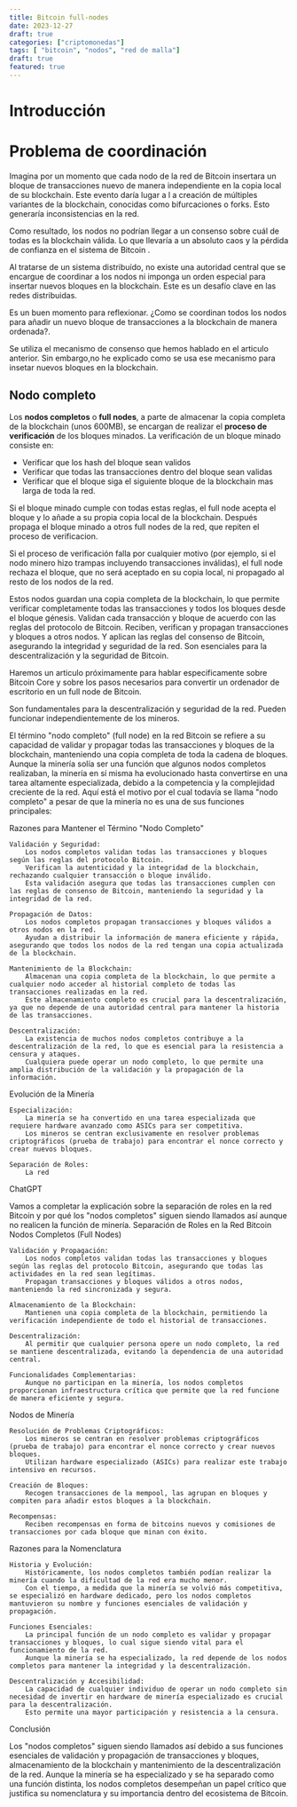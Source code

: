 ```yaml
---
title: Bitcoin full-nodes
date: 2023-12-27
draft: true
categories: ["criptomonedas"]
tags: [ "bitcoin", "nodos", "red de malla"]
draft: true
featured: true
---
```


# Introducción

  
  # Problema de coordinación
  
  Imagina por un momento que cada nodo de la red de Bitcoin insertara un bloque de transacciones nuevo de manera independiente en la copia local de su blockchain. Este evento daría lugar a l  a creación de múltiples variantes de la blockchain, conocidas como bifurcaciones o forks. Esto generaría inconsistencias en la red. 
  
  Como resultado, los nodos no podrían llegar a un consenso sobre cuál de todas es la blockchain válida. Lo que llevaría a un absoluto caos y la pérdida de confianza en el sistema de Bitcoin  .
  
  Al tratarse de un sistema distribuído, no existe una autoridad central que se encargue de coordinar a los nodos ni imponga un orden especial para insertar nuevos bloques en la blockchain.   Este es un desafío clave en las redes distribuidas.
  
  Es un buen momento para reflexionar. ¿Como se coordinan todos los nodos para añadir un nuevo bloque de transacciones a la blockchain de manera ordenada?.

Se utiliza el mecanismo de consenso que hemos hablado en el articulo anterior. Sin embargo,no he explicado como se usa ese mecanismo para insetar nuevos bloques en la blockchain.




## Nodo completo

Los **nodos completos** o **full nodes**, a parte de almacenar la copia completa de la blockchain (unos 600MB), se encargan de realizar el **proceso de verificación** de los bloques minados. La verificación de un bloque minado consiste en:

- Verificar que los hash del bloque sean validos
- Verificar que todas las transacciones dentro del bloque sean validas
- Verificar que el bloque siga el siguiente bloque de la blockchain mas larga de toda la red.

Si el bloque minado cumple con todas estas reglas, el full node acepta el bloque y lo añade a su propia copia local de la blockchain. Después propaga el bloque minado a otros full nodes de la red, que repiten el proceso de verificacion.

Si el proceso de verificación falla por cualquier motivo (por ejemplo, si el nodo minero hizo trampas incluyendo transacciones inválidas), el full node rechaza el bloque, que no será aceptado en su copia local, ni propagado al resto de los nodos de la red.










  Estos nodos guardan una copia completa de la blockchain, lo que permite verificar completamente todas las transacciones y todos los bloques desde el bloque génesis. Validan cada transacción y bloque de acuerdo con las reglas del protocolo de Bitcoin. Reciben, verifican   y propagan transacciones y bloques a otros nodos. Y aplican las reglas del consenso de Bitcoin, asegurando la integridad y seguridad de la red. Son esenciales para la descentralización y la seguridad de Bitcoin.
  
  Haremos un articulo próximamente para hablar especificamente sobre Bitcoin Core y sobre los pasos necesarios para convertir un ordenador de escritorio en un full node de Bitcoin.
  
  Son fundamentales para la descentralización y seguridad de la red. Pueden funcionar independientemente de los mineros.




El término "nodo completo" (full node) en la red Bitcoin se refiere a su capacidad de validar y propagar todas las transacciones y bloques de la blockchain, manteniendo una copia completa de toda la cadena de bloques. Aunque la minería solía ser una función que algunos nodos completos realizaban, la minería en sí misma ha evolucionado hasta convertirse en una tarea altamente especializada, debido a la competencia y la complejidad creciente de la red. Aquí está el motivo por el cual todavía se llama "nodo completo" a pesar de que la minería no es una de sus funciones principales:

Razones para Mantener el Término "Nodo Completo"

    Validación y Seguridad:
        Los nodos completos validan todas las transacciones y bloques según las reglas del protocolo Bitcoin.
        Verifican la autenticidad y la integridad de la blockchain, rechazando cualquier transacción o bloque inválido.
        Esta validación asegura que todas las transacciones cumplen con las reglas de consenso de Bitcoin, manteniendo la seguridad y la integridad de la red.

    Propagación de Datos:
        Los nodos completos propagan transacciones y bloques válidos a otros nodos en la red.
        Ayudan a distribuir la información de manera eficiente y rápida, asegurando que todos los nodos de la red tengan una copia actualizada de la blockchain.

    Mantenimiento de la Blockchain:
        Almacenan una copia completa de la blockchain, lo que permite a cualquier nodo acceder al historial completo de todas las transacciones realizadas en la red.
        Este almacenamiento completo es crucial para la descentralización, ya que no depende de una autoridad central para mantener la historia de las transacciones.

    Descentralización:
        La existencia de muchos nodos completos contribuye a la descentralización de la red, lo que es esencial para la resistencia a censura y ataques.
        Cualquiera puede operar un nodo completo, lo que permite una amplia distribución de la validación y la propagación de la información.

Evolución de la Minería

    Especialización:
        La minería se ha convertido en una tarea especializada que requiere hardware avanzado como ASICs para ser competitiva.
        Los mineros se centran exclusivamente en resolver problemas criptográficos (prueba de trabajo) para encontrar el nonce correcto y crear nuevos bloques.

    Separación de Roles:
        La red

ChatGPT

Vamos a completar la explicación sobre la separación de roles en la red Bitcoin y por qué los "nodos completos" siguen siendo llamados así aunque no realicen la función de minería.
Separación de Roles en la Red Bitcoin
Nodos Completos (Full Nodes)

    Validación y Propagación:
        Los nodos completos validan todas las transacciones y bloques según las reglas del protocolo Bitcoin, asegurando que todas las actividades en la red sean legítimas.
        Propagan transacciones y bloques válidos a otros nodos, manteniendo la red sincronizada y segura.

    Almacenamiento de la Blockchain:
        Mantienen una copia completa de la blockchain, permitiendo la verificación independiente de todo el historial de transacciones.

    Descentralización:
        Al permitir que cualquier persona opere un nodo completo, la red se mantiene descentralizada, evitando la dependencia de una autoridad central.

    Funcionalidades Complementarias:
        Aunque no participan en la minería, los nodos completos proporcionan infraestructura crítica que permite que la red funcione de manera eficiente y segura.

Nodos de Minería

    Resolución de Problemas Criptográficos:
        Los mineros se centran en resolver problemas criptográficos (prueba de trabajo) para encontrar el nonce correcto y crear nuevos bloques.
        Utilizan hardware especializado (ASICs) para realizar este trabajo intensivo en recursos.

    Creación de Bloques:
        Recogen transacciones de la mempool, las agrupan en bloques y compiten para añadir estos bloques a la blockchain.

    Recompensas:
        Reciben recompensas en forma de bitcoins nuevos y comisiones de transacciones por cada bloque que minan con éxito.

Razones para la Nomenclatura

    Historia y Evolución:
        Históricamente, los nodos completos también podían realizar la minería cuando la dificultad de la red era mucho menor.
        Con el tiempo, a medida que la minería se volvió más competitiva, se especializó en hardware dedicado, pero los nodos completos mantuvieron su nombre y funciones esenciales de validación y propagación.

    Funciones Esenciales:
        La principal función de un nodo completo es validar y propagar transacciones y bloques, lo cual sigue siendo vital para el funcionamiento de la red.
        Aunque la minería se ha especializado, la red depende de los nodos completos para mantener la integridad y la descentralización.

    Descentralización y Accesibilidad:
        La capacidad de cualquier individuo de operar un nodo completo sin necesidad de invertir en hardware de minería especializado es crucial para la descentralización.
        Esto permite una mayor participación y resistencia a la censura.

Conclusión

Los "nodos completos" siguen siendo llamados así debido a sus funciones esenciales de validación y propagación de transacciones y bloques, almacenamiento de la blockchain y mantenimiento de la descentralización de la red. Aunque la minería se ha especializado y se ha separado como una función distinta, los nodos completos desempeñan un papel crítico que justifica su nomenclatura y su importancia dentro del ecosistema de Bitcoin.




